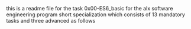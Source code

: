 this is a readme file for the task 0x00-ES6_basic for the alx software engineering program short specialization which consists of 13 mandatory tasks and three advanced as follows
